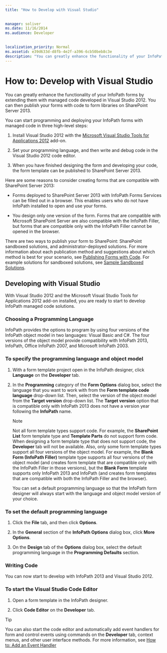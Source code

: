 ```yaml
---
title: "How to Develop with Visual Studio"
 
 
manager: soliver
ms.date: 11/16/2014
ms.audience: Developer
 
 
localization_priority: Normal
ms.assetid: e39d633d-d8fb-4e2f-a396-6cb50beb8c3e
description: "You can greatly enhance the functionality of your InfoPath forms by extending them with managed code developed in Visual Studio 2012. You can then publish your forms with code to form libraries on SharePoint Server 2013."
---
```


# How to: Develop with Visual Studio

You can greatly enhance the functionality of your InfoPath forms by extending them with managed code developed in Visual Studio 2012. You can then publish your forms with code to form libraries on SharePoint Server 2013.
  
You can start programming and deploying your InfoPath forms with managed code in three high-level steps:
  
1. Install Visual Studio 2012 with the [Microsoft Visual Studio Tools for Applications 2012](http://www.microsoft.com/en-us/download/details.aspx?id=38807) add-on. 
    
2. Set your programming language, and then write and debug code in the Visual Studio 2012 code editor.
    
3. When you have finished designing the form and developing your code, the form template can be published to SharePoint Server 2013.
    
Here are some reasons to consider creating forms that are compatible with SharePoint Server 2013:
  
- Forms deployed to SharePoint Server 2013 with InfoPath Forms Services can be filled out in a browser. This enables users who do not have InfoPath installed to open and use your forms.
    
- You design only one version of the form. Forms that are compatible with Microsoft SharePoint Server are also compatible with the InfoPath Filler, but forms that are compatible only with the InfoPath Filler cannot be opened in the browser.
    
There are two ways to publish your form to SharePoint: SharePoint sandboxed solutions, and administrator-deployed solutions. For more information about each publication method and suggestions about which method is best for your scenario, see [Publishing Forms with Code](publishing-forms-with-code.md). For example solutions for sandboxed solutions, see [Sample Sandboxed Solutions](sample-sandboxed-solutions.md).
  
## Developing with Visual Studio

With Visual Studio 2012 and the Microsoft Visual Studio Tools for Applications 2012 add-on installed, you are ready to start to develop InfoPath managed code solutions.
  
### Choosing a Programming Language

InfoPath provides the options to program by using four versions of the InfoPath object model in two languages: Visual Basic and C#. The four versions of the object model provide compatibility with InfoPath 2013, InfoPath, Office InfoPath 2007, and Microsoft InfoPath 2003.
  
### To specify the programming language and object model

1. With a form template project open in the InfoPath designer, click **Language** on the **Developer** tab. 
    
2. In the **Programming** category of the **Form Options** dialog box, select the language that you want to work with from the **Form template code language** drop-down list. Then, select the version of the object model from the **Target version** drop-down list. The **Target version** option that is compatible only with InfoPath 2013 does not have a version year following the **InfoPath** name. 
    
    > [!NOTE]
    > Not all form template types support code. For example, the **SharePoint List** form template type and **Template Parts** do not support form code. When designing a form template type that does not support code, the **Developer** tab will not be available. Also, only some form template types support all four versions of the object model. For example, the **Blank Form (InfoPath Filler)** template type supports all four versions of the object model (and creates form template that are compatible only with the InfoPath Filler in those versions), but the **Blank Form** template supports only InfoPath 2013 and InfoPath (and creates form templates that are compatible with both the InfoPath Filler and the browser). 
  
    You can set a default programming language so that the InfoPath form designer will always start with the language and object model version of your choice.
    
### To set the default programming language

1. Click the **File** tab, and then click **Options**.
    
2. In the **General** section of the **InfoPath Options** dialog box, click **More Options**.
    
3. On the **Design** tab of the **Options** dialog box, select the default programming language in the **Programming Defaults** section. 
    
### Writing Code

You can now start to develop with InfoPath 2013 and Visual Studio 2012. 
  
### To start the Visual Studio Code Editor

1. Open a form template in the InfoPath designer.
    
2. Click **Code Editor** on the **Developer** tab. 
    
> [!TIP]
> You can also start the code editor and automatically add event handlers for form and control events using commands on the **Developer** tab, context menus, and other user interface methods. For more information, see [How to: Add an Event Handler](how-to-add-an-event-handler.md)
  

